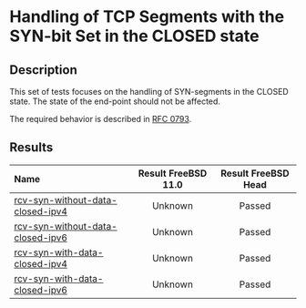 # Handling of TCP Segments with the SYN-bit Set in the CLOSED state

## Description
This set of tests focuses on the handling of SYN-segments in the CLOSED state.
The state of the end-point should not be affected.

The required behavior is described in [RFC 0793](https://tools.ietf.org/html/rfc793#section-3.9).

## Results

| Name                                                                                                                                                                                   | Result FreeBSD 11.0 | Result FreeBSD Head |
|:---------------------------------------------------------------------------------------------------------------------------------------------------------------------------------------|:-------------------:|:-------------------:|
|[rcv-syn-without-data-closed-ipv4](rcv-syn-without-data-closed-ipv4.pkt "Ensure that the reception of a SYN-segment in the CLOSED state does trigger the sending of a RST-ACK-segment") | Unknown             | Passed              |
|[rcv-syn-without-data-closed-ipv6](rcv-syn-without-data-closed-ipv6.pkt "Ensure that the reception of a SYN-segment in the CLOSED state does trigger the sending of a RST-ACK-segment") | Unknown             | Passed              |
|[rcv-syn-with-data-closed-ipv4](rcv-syn-with-data-closed-ipv4.pkt "Ensure that the reception of a SYN-segment in the CLOSED state does trigger the sending of a RST-ACK-segment")       | Unknown             | Passed              |
|[rcv-syn-with-data-closed-ipv6](rcv-syn-with-data-closed-ipv6.pkt "Ensure that the reception of a SYN-segment in the CLOSED state does trigger the sending of a RST-ACK-segment")       | Unknown             | Passed              |
